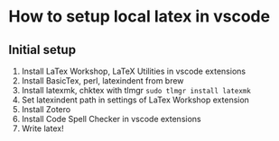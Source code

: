 # How to setup local latex in vscode

## Initial setup

1. Install LaTex Workshop, LaTeX Utilities in vscode extensions
2. Install BasicTex, perl, latexindent from brew
3. Install latexmk, chktex with tlmgr `sudo tlmgr install latexmk`
4. Set latexindent path in settings of LaTex Workshop extension
5. Install Zotero
6. Install Code Spell Checker in vscode extensions
7. Write latex!

